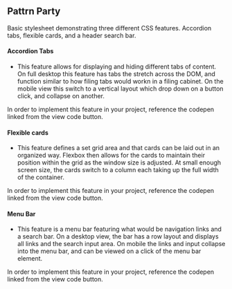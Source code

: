 ## Pattrn Party

Basic stylesheet demonstrating three different CSS features. Accordion tabs, flexible cards, and a header search bar.

#### Accordion Tabs

- This feature allows for displaying and hiding different tabs of content. On full desktop this feature has tabs the stretch across the DOM, and function similar to how filing tabs would workn in a filing cabinet. On the mobile view this switch to a vertical layout which drop down on a button click, and collapse on another.

In order to implement this feature in your project, reference the codepen linked from the view code button.

#### Flexible cards

- This feature defines a set grid area and that cards can be laid out in an organized way. Flexbox then allows for the cards to maintain their position within the grid as the window size is adjusted. At small enough screen size, the cards switch to a column each taking up the full width of the container. 

In order to implement this feature in your project, reference the codepen linked from the view code button.

#### Menu Bar

- This feature is a menu bar featuring what would be navigation links and a search bar. On a desktop view, the bar has a row layout and displays all links and the search input area. On mobile the links and input collapse into the menu bar, and can be viewed on a click of the menu bar element. 

In order to implement this feature in your project, reference the codepen linked from the view code button.

